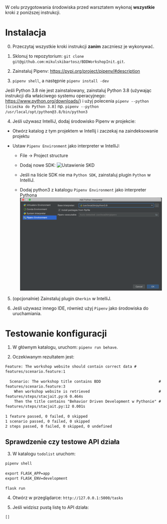 W celu przygotowania środowiska przed warsztatem wykonaj **wszystkie** kroki z poniższej instrukcji.

# Instalacja

0. Przeczytaj wszystkie kroki instrukcji **zanim** zaczniesz je wykonywać.

1. Sklonuj to repozytorium: `git clone git@github.com:mikulskibartosz/BDDWorkshopInit.git`.

2. Zainstaluj Pipenv: https://pypi.org/project/pipenv/#description

3. `pipenv shell`, a następnie `pipenv install -dev`

Jeśli Python 3.8 nie jest zainstalowany, zainstaluj Python 3.8 (używając instrukcji dla właściwego systemu operacyjnego: https://www.python.org/downloads/) i użyj polecenia `pipenv --python [ścieżka do Python 3.8]` np. `pipenv --python /usr/local/opt/python@3.8/bin/python3`

4. Jeśli używasz IntelliJ, dodaj środowisko Pipenv w projekcie:

* Otwórz katalog z tym projektem w Intellij i zaczekaj na zaindeksowanie projektu

* Ustaw `Pipenv Environment` jako interpreter w IntelliJ:

  * File -> Project structure

  * Dodaj nowe SDK: ![Ustawienie SKD](img/new_sdk.png)
  
  * Jeśli na liście SDK nie ma `Python SDK`, zainstaluj plugin `Python` w IntelliJ.

  * Dodaj python3 z katalogu `Pipenv Environment` jako interpreter Pythona ![Interpreter z .venv](img/interpreter.png)

5. (opcjonalnie) Zainstaluj plugin `Gherkin` w IntelliJ.

6. Jeśli używasz innego IDE, również użyj `Pipenv` jako środowiska do uruchamiania.

# Testowanie konfiguracji

1. W głównym katalogu, uruchom: `pipenv run behave`.

2. Oczekiwanym rezultatem jest:

```
Feature: The workshop website should contain correct data # features/scenario.feature:1

  Scenario: The workshop title contains BDD                          # features/scenario.feature:3
    When workshop website is retrieved                               # features/steps/stacjait.py:6 0.464s
    Then the title contains "Behavior Driven Development w Pythonie" # features/steps/stacjait.py:12 0.001s

1 feature passed, 0 failed, 0 skipped
1 scenario passed, 0 failed, 0 skipped
2 steps passed, 0 failed, 0 skipped, 0 undefined
```

## Sprawdzenie czy testowe API działa

3. W katalogu `todolist` uruchom:
```
pipenv shell

export FLASK_APP=app
export FLASK_ENV=development

flask run
```

4. Otwórz w przeglądarce: `http://127.0.0.1:5000/tasks`

5. Jeśli widzisz pustą listę to API działa:

```
[]
``` 
